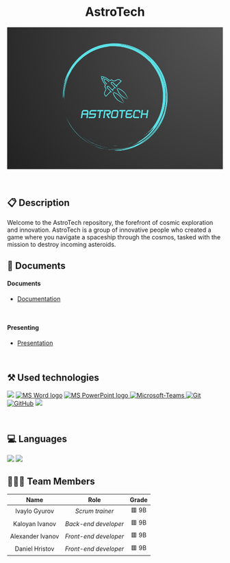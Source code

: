 <h1 align="center">AstroTech</h1>

<p align = "center">
  <img src="./Documentation/Logo.png"/>
</p>

<br>

## 📋 Description
Welcome to the AstroTech repository, the forefront of cosmic exploration and innovation. AstroTech is a group of innovative people who created a game where you navigate a spaceship through the cosmos, tasked with the mission to destroy incoming asteroids.

## 📝 Documents
<h4>Documents</h4>
  <ul>
    <li><a href="./Documentation/Documentation-AstroTech.docx">Documentation</a></li>
  </ul> 
<h4>Presenting</h4>
  <ul>    
    <li><a href="./Documentation/Presentation-AstroTech.pptx">Presentation</a></li>
  </ul> 

  ## ⚒️ Used technologies
<p align="left">
  <a href="https://visualstudio.microsoft.com/vs/"><img src="https://upload.wikimedia.org/wikipedia/commons/thumb/2/2c/Visual_Studio_Icon_2022.svg/1200px-Visual_Studio_Icon_2022.svg.png" heigh=48px width=48px/></a>
  <a href="https://www.microsoft.com/en-ww/microsoft-365/word"><img src="https://img.icons8.com/fluency/48/000000/microsoft-word-2019.png" alt="MS Word logo" width=48px /></a>
  <a href="https://www.microsoft.com/en-us/microsoft-365/powerpoint"><img src="https://img.icons8.com/fluency/48/000000/microsoft-powerpoint-2019.png" alt="MS PowerPoint logo" width=48px />
  <a href="https://www.microsoft.com/en/microsoft-teams/group-chat-software"><img width="48" height="48" src="https://upload.wikimedia.org/wikipedia/commons/thumb/c/c9/Microsoft_Office_Teams_%282018%E2%80%93present%29.svg/1200px-Microsoft_Office_Teams_%282018%E2%80%93present%29.svg.png" alt="Microsoft-Teams"/>
  <a href="https://git-scm.com/"><img src="https://img.icons8.com/color/48/000000/git.png" alt="Git"/></a>
  <a href="https://git-scm.com/"><img src="https://cdn-icons-png.flaticon.com/512/25/25231.png" alt="GitHub" heigh=48px width=48px/></a>
  <a href="https://discord.com/"><img src="https://assets-global.website-files.com/6257adef93867e50d84d30e2/636e0a6a49cf127bf92de1e2_icon_clyde_blurple_RGB.png"  heigh=48px width=48px/></a>
</p> 
    
## 💻 Languages
<p>
<a><img src="https://upload.wikimedia.org/wikipedia/commons/thumb/1/18/ISO_C%2B%2B_Logo.svg/1200px-ISO_C%2B%2B_Logo.svg.png" heigh=48px width=48px/></a>
<a><img src="https://upload.wikimedia.org/wikipedia/commons/f/f4/Raylib_logo.png" heigh=48px width=48px/></a>
</p>

## 👨🏻‍💻 Team Members

| **Name** | **Role** | **Grade** |
| :---:   | :---: | :---: |
| Ivaylo Gyurov | *Scrum trainer* | 🟥 9B |
| Kaloyan Ivanov | *Back-end developer*  | 🟥 9B |
| Alexander Ivanov | *Front-end developer*  | 🟥 9B |
| Daniel Hristov |  *Front-end developer*  | 🟥 9B |
